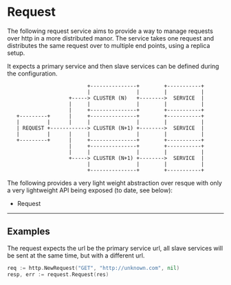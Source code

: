 # Request

The following request service aims to provide a way to manage requests over
http in a more distributed manor. The service takes one request and distributes
the same request over to multiple end points, using a replica setup.

It expects a primary service and then slave services can be defined during the
configuration.


                              +---------------+        +-----------+
                              |               |        |           |
                        +-----> CLUSTER (N)   +-------->  SERVICE  |
                        |     |               |        |           |
                        |     +---------------+        +-----------+
       +---------+      |     +---------------+        +-----------+
       |         |      |     |               |        |           |
       | REQUEST +------------> CLUSTER (N+1) +-------->  SERVICE  |
       |         |      |     |               |        |           |
       +---------+      |     +---------------+        +-----------+
                        |     +---------------+        +-----------+
                        |     |               |        |           |
                        +-----> CLUSTER (N+1) +-------->  SERVICE  |
                              |               |        |           |
                              +---------------+        +-----------+


The following provides a very light weight abstraction over resque with only
a very lightweight API being exposed (to date, see below):

 - Request

-----

## Examples

The request expects the url be the primary service url, all slave services will
be sent at the same time, but with a different url.

```go
req := http.NewRequest("GET", "http://unknown.com", nil)
resp, err := request.Request(res)
```
